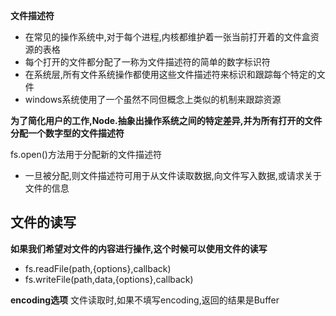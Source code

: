 **文件描述符**

- 在常见的操作系统中,对于每个进程,内核都维护着一张当前打开着的文件盒资源的表格
- 每个打开的文件都分配了一称为文件描述符的简单的数字标识符
- 在系统层,所有文件系统操作都使用这些文件描述符来标识和跟踪每个特定的文件
- windows系统使用了一个虽然不同但概念上类似的机制来跟踪资源


**为了简化用户的工作,Node.抽象出操作系统之间的特定差异,并为所有打开的文件分配一个数字型的文件描述符**

fs.open()方法用于分配新的文件描述符
- 一旦被分配,则文件描述符可用于从文件读取数据,向文件写入数据,或请求关于文件的信息

## 文件的读写

**如果我们希望对文件的内容进行操作,这个时候可以使用文件的读写**
- fs.readFile(path,{options},callback)
- fs.writeFile(path,data,{options},callback)

**encoding选项**
文件读取时,如果不填写encoding,返回的结果是Buffer
